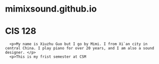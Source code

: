# mimixsound.github.io


<html>
<head>

</head>
<body>

  <h1>CIS 128</h1>
  
      <p>My name is Xiuzhu Guo but I go by Mimi. I from Xi`an city in central China. I play piano for over 20 years, and I am also a sound designer. </p>
      <p>This is my frist semester at CSM 

</body>
</html>
